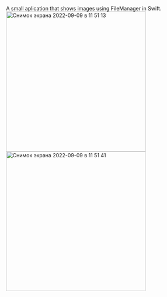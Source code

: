 A small aplication that shows images using FileManager in Swift.
<img width="383" alt="Снимок экрана 2022-09-09 в 11 51 13" src="https://user-images.githubusercontent.com/60157413/189312337-ab110eac-9416-42b6-b28f-7d7fe8c3d00b.png">
<img width="382" alt="Снимок экрана 2022-09-09 в 11 51 41" src="https://user-images.githubusercontent.com/60157413/189312351-b14553d8-9c65-4721-a34b-afb9bac6bf98.png">
